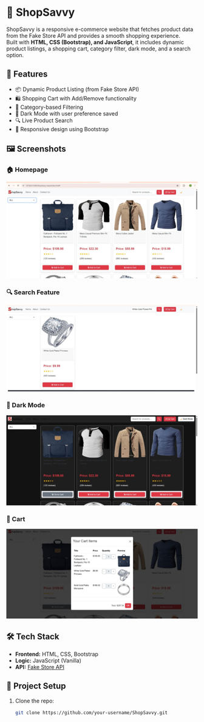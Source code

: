 # 🛒 ShopSavvy

ShopSavvy is a responsive e-commerce website that fetches product data from the Fake Store API and provides a smooth shopping experience.  
Built with **HTML, CSS (Bootstrap), and JavaScript**, it includes dynamic product listings, a shopping cart, category filter, dark mode, and a search option.

## 🚀 Features
- 📦 Dynamic Product Listing (from Fake Store API)
- 🛍️ Shopping Cart with Add/Remove functionality
- 📂 Category-based Filtering
- 🌙 Dark Mode with user preference saved
- 🔍 Live Product Search
- 📱 Responsive design using Bootstrap

## 🖼️ Screenshots

### 🏠 Homepage
![Homepage](assets/screenshots/homepage.jpeg)

### 🔍 Search Feature
![Search](assets/screenshots/search.jpeg)

### 🌙 Dark Mode
![Dark Mode](assets/screenshots/darkmode.jpeg)

### 🛒 Cart
![Cart](assets/screenshots/cart.jpeg)


## 🛠️ Tech Stack
- **Frontend:** HTML, CSS, Bootstrap
- **Logic:** JavaScript (Vanilla)
- **API:** [Fake Store API](https://fakestoreapi.com/)


## 📂 Project Setup
1. Clone the repo:
   ```bash
   git clone https://github.com/your-username/ShopSavvy.git

